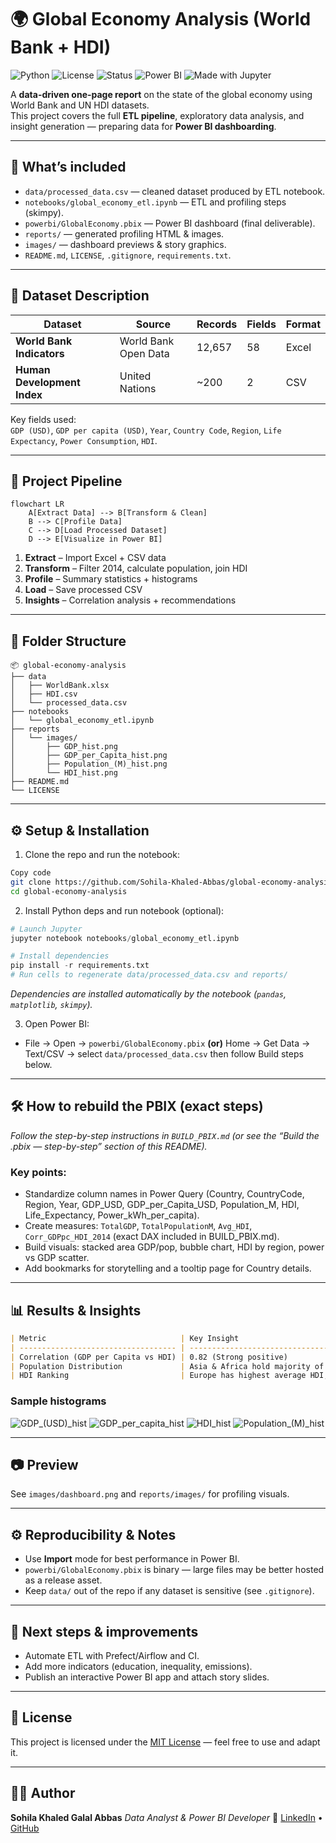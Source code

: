 # 🌍 Global Economy Analysis (World Bank + HDI)

![Python](https://img.shields.io/badge/Python-3.8%2B-blue)
![License](https://img.shields.io/badge/License-MIT-green)
![Status](https://img.shields.io/badge/Project%20Status-Active-success)
![Power BI](https://img.shields.io/badge/BI%20Tool-Power%20BI-yellow)
![Made with Jupyter](https://img.shields.io/badge/Made%20with-Jupyter-orange)

A **data-driven one-page report** on the state of the global economy using World Bank and UN HDI datasets.  
This project covers the full **ETL pipeline**, exploratory data analysis, and insight generation — preparing data for **Power BI dashboarding**.

---

## 🚀 What’s included

- `data/processed_data.csv` — cleaned dataset produced by ETL notebook.
- `notebooks/global_economy_etl.ipynb` — ETL and profiling steps (skimpy).
- `powerbi/GlobalEconomy.pbix` — Power BI dashboard (final deliverable).
- `reports/` — generated profiling HTML & images.
- `images/` — dashboard previews & story graphics.
- `README.md`, `LICENSE`, `.gitignore`, `requirements.txt`.

---

## 📂 Dataset Description

| Dataset                     | Source               | Records | Fields | Format |
| --------------------------- | -------------------- | ------- | ------ | ------ |
| **World Bank Indicators**   | World Bank Open Data | 12,657  | 58     | Excel  |
| **Human Development Index** | United Nations       | ~200    | 2      | CSV    |

Key fields used:  
`GDP (USD)`, `GDP per capita (USD)`, `Year`, `Country Code`, `Region`, `Life Expectancy`, `Power Consumption`, `HDI`.

---

## 🔧 Project Pipeline

```mermaid
flowchart LR
    A[Extract Data] --> B[Transform & Clean]
    B --> C[Profile Data]
    C --> D[Load Processed Dataset]
    D --> E[Visualize in Power BI]
```

1. **Extract** – Import Excel + CSV data
2. **Transform** – Filter 2014, calculate population, join HDI
3. **Profile** – Summary statistics + histograms
4. **Load** – Save processed CSV
5. **Insights** – Correlation analysis + recommendations

---

## 📁 Folder Structure

```wasm
📦 global-economy-analysis
├── data
│   ├── WorldBank.xlsx
│   ├── HDI.csv
│   └── processed_data.csv
├── notebooks
│   └── global_economy_etl.ipynb
├── reports
│   └── images/
│       ├── GDP_hist.png
│       ├── GDP_per_Capita_hist.png
│       ├── Population_(M)_hist.png
│       └── HDI_hist.png
├── README.md
└── LICENSE
```

---

## ⚙️ Setup & Installation

1. Clone the repo and run the notebook:

```bash
Copy code
git clone https://github.com/Sohila-Khaled-Abbas/global-economy-analysis.git
cd global-economy-analysis
```

2. Install Python deps and run notebook (optional):

```python
# Launch Jupyter
jupyter notebook notebooks/global_economy_etl.ipynb

# Install dependencies
pip install -r requirements.txt
# Run cells to regenerate data/processed_data.csv and reports/
```

*Dependencies are installed automatically by the notebook (`pandas`, `matplotlib`, `skimpy`).*

3. Open Power BI:

- File → Open → `powerbi/GlobalEconomy.pbix` **(or)** Home → Get Data → Text/CSV → select `data/processed_data.csv` then follow Build steps below.

---

## 🛠 How to rebuild the PBIX (exact steps)

*Follow the step-by-step instructions in `BUILD_PBIX.md` (or see the “Build the .pbix — step-by-step” section of this README).*

### Key points:

- Standardize column names in Power Query (Country, CountryCode, Region, Year, GDP_USD, GDP_per_Capita_USD, Population_M, HDI, Life_Expectancy, Power_kWh_per_capita).
- Create measures: `TotalGDP`, `TotalPopulationM`, `Avg_HDI`, `Corr_GDPpc_HDI_2014` (exact DAX included in BUILD_PBIX.md).
- Build visuals: stacked area GDP/pop, bubble chart, HDI by region, power vs GDP scatter.
- Add bookmarks for storytelling and a tooltip page for Country details.

---

## 📊 Results & Insights

```markdown
| Metric                              | Key Insight                                   |
| ----------------------------------- | --------------------------------------------- |
| Correlation (GDP per Capita vs HDI) | 0.82 (Strong positive)                        |
| Population Distribution             | Asia & Africa hold majority of population     |
| HDI Ranking                         | Europe has highest average HDI, Africa lowest |
```

### Sample histograms

![GDP_(USD)_hist](/reports/images/GDP_(USD)_hist.png)
![GDP_per_capita_hist](/reports/images/GDP_per_capita_(USD)_hist.png)
![HDI_hist](/reports/images/HDI_hist.png)
![Population_(M)_hist](/reports/images/Population_(M)_hist.png)

---

## 📷 Preview

See `images/dashboard.png` and `reports/images/` for profiling visuals.

---

## ⚙️ Reproducibility & Notes

- Use **Import** mode for best performance in Power BI.
- `powerbi/GlobalEconomy.pbix` is binary — large files may be better hosted as a release asset.
- Keep `data/` out of the repo if any dataset is sensitive (see `.gitignore`).

---

## 🧭 Next steps & improvements

- Automate ETL with Prefect/Airflow and CI.
- Add more indicators (education, inequality, emissions).
- Publish an interactive Power BI app and attach story slides.



---

## 📜 License

This project is licensed under the [MIT License](/LICENSE) — feel free to use and adapt it.

---

## 👩‍💻 Author

**Sohila Khaled Galal Abbas**
*Data Analyst & Power BI Developer*
🔗 [LinkedIn](www.linkedin.com/in/sohilakabbas) • [GitHub](https://github.com/Sohila-Khaled-Abbas)
